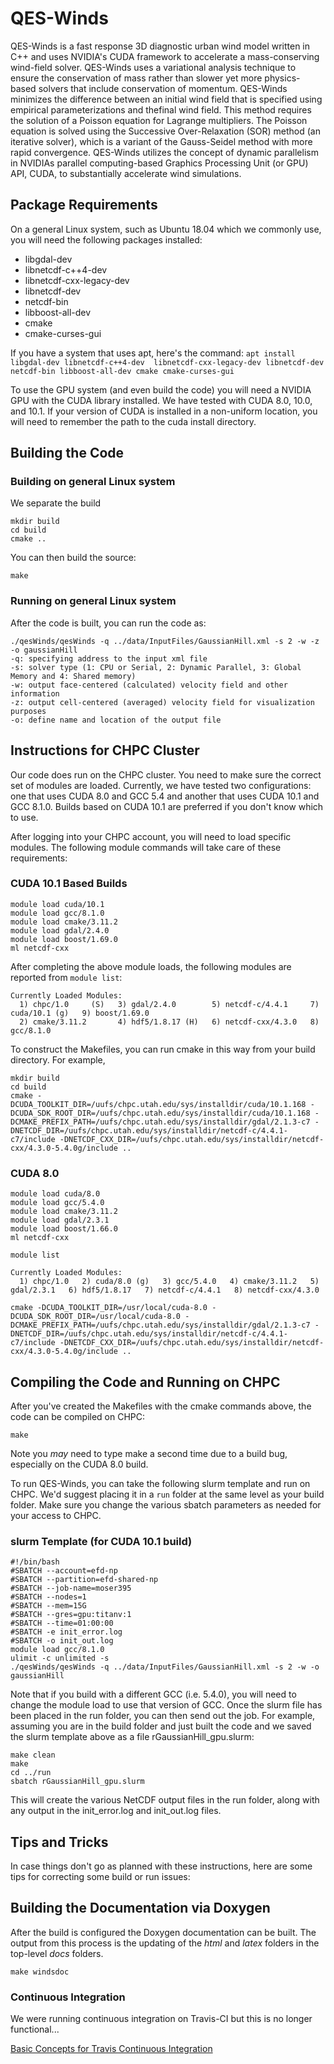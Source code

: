 # QES-Winds

QES-Winds is a fast response 3D diagnostic urban wind model written in
C++ and uses NVIDIA's CUDA framework to accelerate a mass-conserving
wind-field solver. QES-Winds uses a variational analysis technique to
ensure the conservation of mass rather than slower yet more
physics-based solvers that include conservation of momentum. QES-Winds
minimizes the difference between an initial wind field that is
specified using empirical parameterizations and thefinal wind field.
This method requires the solution of a Poisson equation for Lagrange
multipliers. The Poisson equation is solved using the Successive
Over-Relaxation (SOR) method (an iterative solver), which is a variant
of the Gauss-Seidel method with more rapid convergence. QES-Winds
utilizes the concept of dynamic parallelism in NVIDIAs parallel
computing-based Graphics Processing Unit (or GPU) API, CUDA, to
substantially accelerate wind simulations.

## Package Requirements

On a general Linux system, such as Ubuntu 18.04 which we commonly use, you will need the following packages installed:
* libgdal-dev
* libnetcdf-c++4-dev
* libnetcdf-cxx-legacy-dev
* libnetcdf-dev
* netcdf-bin
* libboost-all-dev
* cmake
* cmake-curses-gui

If you have a system that uses apt, here's the command:
```apt install libgdal-dev libnetcdf-c++4-dev  libnetcdf-cxx-legacy-dev libnetcdf-dev netcdf-bin libboost-all-dev cmake cmake-curses-gui```

To use the GPU system (and even build the code) you will need a NVIDIA
GPU with the CUDA library installed.  We have tested with CUDA 8.0, 10.0, and 10.1.
If your version of CUDA is installed in a non-uniform location, you
will need to remember the path to the cuda install directory.

## Building the Code

### Building on general Linux system

We separate the build 
```
mkdir build
cd build
cmake ..
```

You can then build the source:

```
make
```

### Running on general Linux system

After the code is built, you can run the code as:
```
./qesWinds/qesWinds -q ../data/InputFiles/GaussianHill.xml -s 2 -w -z -o gaussianHill
-q: specifying address to the input xml file
-s: solver type (1: CPU or Serial, 2: Dynamic Parallel, 3: Global Memory and 4: Shared memory)
-w: output face-centered (calculated) velocity field and other information
-z: output cell-centered (averaged) velocity field for visualization purposes
-o: define name and location of the output file
```

## Instructions for CHPC Cluster

Our code does run on the CHPC cluster. You need to make sure the
correct set of modules are loaded.  Currently, we have tested two
configurations: one that uses CUDA 8.0 and GCC 5.4 and another that
uses CUDA 10.1 and GCC 8.1.0.  Builds based on CUDA 10.1 are preferred
if you don't know which to use.

After logging into your CHPC account, you will need to load specific
modules. The following module commands will take care of these
requirements:

### CUDA 10.1 Based Builds

```
module load cuda/10.1
module load gcc/8.1.0
module load cmake/3.11.2 
module load gdal/2.4.0
module load boost/1.69.0
ml netcdf-cxx
```

After completing the above module loads, the following modules are reported from `module list`:

```
Currently Loaded Modules:
  1) chpc/1.0     (S)   3) gdal/2.4.0        5) netcdf-c/4.4.1     7) cuda/10.1 (g)   9) boost/1.69.0
  2) cmake/3.11.2       4) hdf5/1.8.17 (H)   6) netcdf-cxx/4.3.0   8) gcc/8.1.0
```

To construct the Makefiles, you can run cmake in this way from your build directory.  For example, 
```
mkdir build
cd build
cmake -DCUDA_TOOLKIT_DIR=/uufs/chpc.utah.edu/sys/installdir/cuda/10.1.168 -DCUDA_SDK_ROOT_DIR=/uufs/chpc.utah.edu/sys/installdir/cuda/10.1.168 -DCMAKE_PREFIX_PATH=/uufs/chpc.utah.edu/sys/installdir/gdal/2.1.3-c7 -DNETCDF_DIR=/uufs/chpc.utah.edu/sys/installdir/netcdf-c/4.4.1-c7/include -DNETCDF_CXX_DIR=/uufs/chpc.utah.edu/sys/installdir/netcdf-cxx/4.3.0-5.4.0g/include ..
```

### CUDA 8.0

```
module load cuda/8.0
module load gcc/5.4.0
module load cmake/3.11.2 
module load gdal/2.3.1
module load boost/1.66.0
ml netcdf-cxx
```

```
module list

Currently Loaded Modules:
  1) chpc/1.0   2) cuda/8.0 (g)   3) gcc/5.4.0   4) cmake/3.11.2   5) gdal/2.3.1   6) hdf5/1.8.17   7) netcdf-c/4.4.1   8) netcdf-cxx/4.3.0
```

```
cmake -DCUDA_TOOLKIT_DIR=/usr/local/cuda-8.0 -DCUDA_SDK_ROOT_DIR=/usr/local/cuda-8.0 -DCMAKE_PREFIX_PATH=/uufs/chpc.utah.edu/sys/installdir/gdal/2.1.3-c7 -DNETCDF_DIR=/uufs/chpc.utah.edu/sys/installdir/netcdf-c/4.4.1-c7/include -DNETCDF_CXX_DIR=/uufs/chpc.utah.edu/sys/installdir/netcdf-cxx/4.3.0-5.4.0g/include ..
```

## Compiling the Code and Running on CHPC

After you've created the Makefiles with the cmake commands above, the code can be compiled on CHPC:

```
make
```
Note you *may* need to type make a second time due to a build bug, especially on the CUDA 8.0 build.

To run QES-Winds, you can take the following slurm template and run on CHPC.  We'd suggest placing it in a ```run``` folder at the same level as your build folder.  Make sure you change the various sbatch parameters as needed for your access to CHPC.

### slurm Template (for CUDA 10.1 build)
```
#!/bin/bash
#SBATCH --account=efd-np
#SBATCH --partition=efd-shared-np
#SBATCH --job-name=moser395
#SBATCH --nodes=1
#SBATCH --mem=15G
#SBATCH --gres=gpu:titanv:1
#SBATCH --time=01:00:00
#SBATCH -e init_error.log
#SBATCH -o init_out.log
module load gcc/8.1.0
ulimit -c unlimited -s
./qesWinds/qesWinds -q ../data/InputFiles/GaussianHill.xml -s 2 -w -o gaussianHill
```

Note that if you build with a different GCC (i.e. 5.4.0), you will need to change the module load to use that version of GCC. Once the slurm file has been placed in the run folder, you can then send out the job.  For example, assuming you are in the build folder and just built the code and we saved the slurm template above as a file rGaussianHill_gpu.slurm:

```
make clean
make
cd ../run
sbatch rGaussianHill_gpu.slurm
```

This will create the various NetCDF output files in the run folder, along with any output in the init_error.log and init_out.log files.


## Tips and Tricks

In case things don't go as planned with these instructions, here are some tips for correcting some build or run issues:

## Building the Documentation via Doxygen

After the build is configured the Doxygen documentation can be built. The output from this process is the updating of the _html_ and _latex_ folders in the top-level _docs_ folders.

```
make windsdoc
```


### Continuous Integration

We were running continuous integration on Travis-CI but this is no longer functional...

[Basic Concepts for Travis Continuous Integration](https://docs.travis-ci.com/user/for-beginners/)


